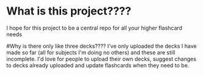 # What is this project????
I hope for this project to be a central repo for all your higher flashcard needs

#Why is there only like three decks????
I've only uploaded the decks I have made so far (all for subjects I'm doing no others) and these are still incomplete.  I'd love for people to upload their own decks, suggest changes to decks already uploaded and update flashcards when they need to be.
